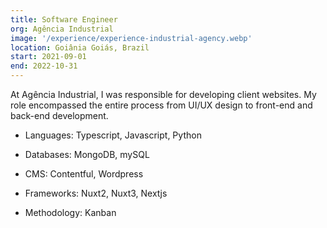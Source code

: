 ```yaml
---
title: Software Engineer
org: Agência Industrial
image: '/experience/experience-industrial-agency.webp'
location: Goiânia Goiás, Brazil
start: 2021-09-01
end: 2022-10-31
---
```


At Agência Industrial, I was responsible for developing client websites. My role encompassed the entire process from UI/UX design to front\-end and back\-end development.

- Languages: Typescript, Javascript, Python

- Databases: MongoDB, mySQL

- CMS: Contentful, Wordpress

- Frameworks: Nuxt2, Nuxt3, Nextjs

- Methodology: Kanban

